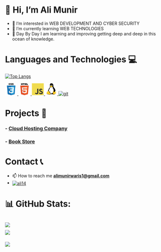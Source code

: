#   👋 Hi, I’m Ali Munir
 - 👀 I’m interested in WEB DEVELOPMENT AND CYBER SECURITY
 - 🌱 I’m currently learning WEB TECHNOLOGIES
 - 💞️ Day By Day I am learning and improving getting deep and deep in this ocean of knowledge.
# Languages and Technologies 💻 
[![Top Langs](https://github-readme-stats.vercel.app/api/top-langs/?username=amw514)](https://github.com/anuraghazra/github-readme-stats)
<p align="left"> <a href="https://www.w3schools.com/css/" target="_blank" rel="noreferrer"> <img src="https://raw.githubusercontent.com/devicons/devicon/master/icons/css3/css3-original-wordmark.svg" alt="css3" width="40" height="40"/>  <a href="https://www.w3.org/html/" target="_blank" rel="noreferrer"> <img src="https://raw.githubusercontent.com/devicons/devicon/master/icons/html5/html5-original-wordmark.svg" alt="html5" width="40" height="40"/> </a> <a href="https://developer.mozilla.org/en-US/docs/Web/JavaScript" target="_blank" rel="noreferrer"> <img src="https://raw.githubusercontent.com/devicons/devicon/master/icons/javascript/javascript-original.svg" alt="javascript" width="40" height="40"/> </a> <a href="https://www.linux.org/" target="_blank" rel="noreferrer"> <img src="https://raw.githubusercontent.com/devicons/devicon/master/icons/linux/linux-original.svg" alt="linux" width="40" height="40"/> </a></a> <a href="https://git-scm.com/" target="_blank" rel="noreferrer"> <img src="https://www.vectorlogo.zone/logos/git-scm/git-scm-icon.svg" alt="git" width="40" height="40"/> </a> </p>

# Projects 📌

### - [Cloud Hosting Company](https://github.com/amw514/cloud-hosting-company)
### - [Book Store](https://github.com/amw514/mybookstore)


# Contact 📞
- 📫 How to reach me **alimunirwaris1@gmail.com**
- <a href="https://linkedin.com/in/ali14" target="blank"><img align="center" src="https://raw.githubusercontent.com/rahuldkjain/github-profile-readme-generator/master/src/images/icons/Social/linked-in-alt.svg" alt="ali14" height="30" width="40" /></a>


# 📊 GitHub Stats:
![](https://github-readme-stats.vercel.app/api?username=amw514&theme=dark&hide_border=false&include_all_commits=false&count_private=false)<br/>
![](https://github-readme-streak-stats.herokuapp.com/?user=amw514&theme=dark&hide_border=false)<br/>
---
[![](https://visitcount.itsvg.in/api?id=amw514&icon=0&color=0)](https://visitcount.itsvg.in)
